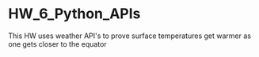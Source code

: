 # HW_6_Python_APIs
This HW uses weather API's to prove surface temperatures get warmer as one gets closer to the equator 
